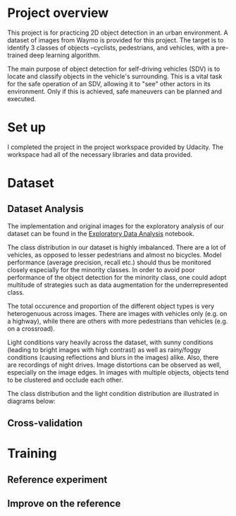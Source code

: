 # Project overview
This project is for practicing 2D object detection in an urban environment. A dataset of images from Waymo is provided for this project. The target is to identify 3 classes of objects –cyclists, pedestrians, and vehicles, with a pre-trained deep learning algorithm.

The main purpose of object detection for self-driving vehicles (SDV) is to locate and classify objects in the vehicle's surrounding. This is a vital task for the safe operation of an SDV, allowing it to "see" other actors in its environment. Only if this is achieved, safe maneuvers can be planned and executed.

# Set up
I completed the project in the project workspace provided by Udacity. The workspace had all of the necessary libraries and data provided.

# Dataset
## Dataset Analysis
The implementation and original images for the exploratory analysis of our dataset can be found in the [Exploratory Data Analysis](https://github.com/jiangnan2341/UdacitySDCE_P1/blob/main/Exploratory%20Data%20Analysis.ipynb) notebook.

The class distribution in our dataset is highly imbalanced. There are a lot of vehicles, as opposed to lesser pedestrians and almost no bicycles. Model performance (average precision, recall etc.) should thus be monitored closely especially for the minority classes. In order to avoid poor performance of the object detection for the minority class, one could adopt multitude of strategies such as data augmentation for the underrepresented class.

The total occurence and proportion of the different object types is very heterogenuous across images. There are images with vehicles only (e.g. on a highway), while there are others with more pedestrians than vehicles (e.g. on a crossroad).

Light conditions vary heavily across the dataset, with sunny conditions (leading to bright images with high contrast) as well as rainy/foggy conditions (causing reflections and blurs in the images) alike. Also, there are recordings of night drives.
Image distortions can be observed as well, especially on the image edges.
In images with multiple objects, objects tend to be clustered and occlude each other.

The class distribution and the light condition distribution are illustrated in diagrams below:

## Cross-validation

# Training
## Reference experiment
## Improve on the reference
